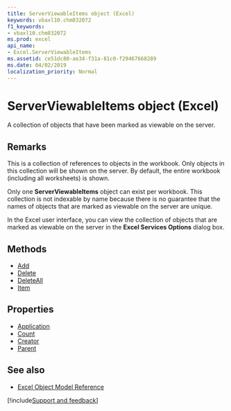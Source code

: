 ```yaml
---
title: ServerViewableItems object (Excel)
keywords: vbaxl10.chm832072
f1_keywords:
- vbaxl10.chm832072
ms.prod: excel
api_name:
- Excel.ServerViewableItems
ms.assetid: ce51dc80-ae34-f31a-81c0-f29467668289
ms.date: 04/02/2019
localization_priority: Normal
---
```



# ServerViewableItems object (Excel)

A collection of objects that have been marked as viewable on the server.


## Remarks

This is a collection of references to objects in the workbook. Only objects in this collection will be shown on the server. By default, the entire workbook (including all worksheets) is shown.

Only one **ServerViewableItems** object can exist per workbook. This collection is not indexable by name because there is no guarantee that the names of objects that are marked as viewable on the server are unique.

In the Excel user interface, you can view the collection of objects that are marked as viewable on the server in the **Excel Services Options** dialog box.

## Methods

- [Add](Excel.ServerViewableItems.Add.md)
- [Delete](Excel.ServerViewableItems.Delete.md)
- [DeleteAll](Excel.ServerViewableItems.DeleteAll.md)
- [Item](Excel.ServerViewableItems.Item.md)

## Properties

- [Application](Excel.ServerViewableItems.Application.md)
- [Count](Excel.ServerViewableItems.Count.md)
- [Creator](Excel.ServerViewableItems.Creator.md)
- [Parent](Excel.ServerViewableItems.Parent.md)

## See also

- [Excel Object Model Reference](overview/Excel/object-model.md)

[!include[Support and feedback](~/includes/feedback-boilerplate.md)]